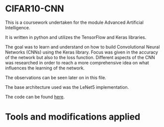 # CIFAR10-CNN

This is a coursework undertaken for the module Advanced Artificial Intelligence.

It is written in python and utilizes the TensorFlow and Keras libraries.

The goal was to learn and understand on how to build Convolutional Neural Networks (CNNs) using the Keras library.
Focus was given in the accuracy of the network but also to the loss function. Different aspects of the CNN was researched in order to reach a more comprehensive idea on what influences the learning of the network.

The observations can be seen later on in this file.

The base architecture used was the LeNet5 implementation.

The code can be found [here](\CIFAR10-CNN.ipynb).


# Tools and modifications applied

